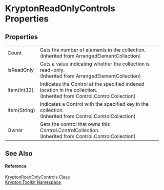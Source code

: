 # KryptonReadOnlyControls Properties




## Properties
<table>
<tr>
<td>Count</td>
<td>Gets the number of elements in the collection.<br />(Inherited from ArrangedElementCollection)</td></tr>
<tr>
<td>IsReadOnly</td>
<td>Gets a value indicating whether the collection is read-only.<br />(Inherited from ArrangedElementCollection)</td></tr>
<tr>
<td>Item(Int32)</td>
<td>Indicates the Control at the specified indexed location in the collection.<br />(Inherited from Control.ControlCollection)</td></tr>
<tr>
<td>Item(String)</td>
<td>Indicates a Control with the specified key in the collection.<br />(Inherited from Control.ControlCollection)</td></tr>
<tr>
<td>Owner</td>
<td>Gets the control that owns this Control.ControlCollection.<br />(Inherited from Control.ControlCollection)</td></tr>
</table>

## See Also


#### Reference
<a href="b418cb55-7d6e-a665-d48f-6a7500dc5687.md">KryptonReadOnlyControls Class</a>  
<a href="79d2eac2-21f4-54ff-7552-b20c33c30600.md">Krypton.Toolkit Namespace</a>  
